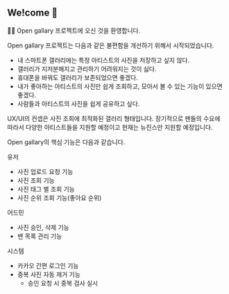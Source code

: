 ## We!come 👋

🙋‍♀️ Open gallary 프로젝트에 오신 것을 환영합니다.

Open gallary 프로젝트는 다음과 같은 불편함을 개선하기 위해서 시작되었습니다.

- 내 스마트폰 갤러리에는 특정 아티스트의 사진을 저장하고 싶지 않다.
- 갤러리가 지저분해지고 관리하기 어려워지는 것이 싫다.
- 휴대폰을 바꿔도 갤러리가 보존되었으면 좋겠다.
- 내가 좋아하는 아티스트의 사진만 쉽게 조회하고, 모아서 볼 수 있는 기능이 있으면 좋겠다.
- 사람들과 아티스트의 사진을 쉽게 공유하고 싶다.

UX/UI의 컨셉은 사진 조회에 최적화된 갤러리 형태입니다.
장기적으로 팬들의 수요에 따라서 다양한 아티스트들을 지원할 예정이고 현재는 뉴진스만 지원할 예정입니다.

Open gallary의 핵심 기능은 다음과 같습니다.

유저
- 사진 업로드 요청 기능
- 사진 조회 기능
- 사진 태그 별 조회 기능
- 사진 순위 조회 기능(좋아요 순위)

어드민
- 사진 승인, 삭제 기능
- 밴 목록 관리 기능

시스템
- 카카오 간편 로그인 기능
- 중복 사진 자동 제거 기능
  - 승인 요청 시 중복 검사 실시
